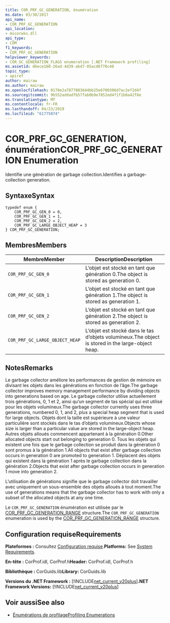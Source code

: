 ```yaml
---
title: COR_PRF_GC_GENERATION, énumération
ms.date: 03/30/2017
api_name:
- COR_PRF_GC_GENERATION
api_location:
- mscorwks.dll
api_type:
- COM
f1_keywords:
- COR_PRF_GC_GENERATION
helpviewer_keywords:
- COR_GC_GENERATION_FLAGS enumeration [.NET Framework profiling]
ms.assetid: d6ece160-26ad-4d39-abd7-05acd6f78c48
topic_type:
- apiref
author: mairaw
ms.author: mairaw
ms.openlocfilehash: 0178e2a7877803644bb25e6700306d7ac2ef2d4f
ms.sourcegitcommit: 9b552addadfb57fab0b9e7852ed4f1f1b8a42f8e
ms.translationtype: MT
ms.contentlocale: fr-FR
ms.lasthandoff: 04/23/2019
ms.locfileid: "61775074"
---
```

# <a name="corprfgcgeneration-enumeration"></a><span data-ttu-id="5eef4-102">COR_PRF_GC_GENERATION, énumération</span><span class="sxs-lookup"><span data-stu-id="5eef4-102">COR_PRF_GC_GENERATION Enumeration</span></span>
<span data-ttu-id="5eef4-103">Identifie une génération de garbage collection.</span><span class="sxs-lookup"><span data-stu-id="5eef4-103">Identifies a garbage-collection generation.</span></span>  
  
## <a name="syntax"></a><span data-ttu-id="5eef4-104">Syntaxe</span><span class="sxs-lookup"><span data-stu-id="5eef4-104">Syntax</span></span>  
  
```  
typedef enum {  
    COR_PRF_GC_GEN_0 = 0,  
    COR_PRF_GC_GEN_1 = 1,  
    COR_PRF_GC_GEN_2 = 2,  
    COR_PRF_GC_LARGE_OBJECT_HEAP = 3  
} COR_PRF_GC_GENERATION;  
```  
  
## <a name="members"></a><span data-ttu-id="5eef4-105">Membres</span><span class="sxs-lookup"><span data-stu-id="5eef4-105">Members</span></span>  
  
|<span data-ttu-id="5eef4-106">Membre</span><span class="sxs-lookup"><span data-stu-id="5eef4-106">Member</span></span>|<span data-ttu-id="5eef4-107">Description</span><span class="sxs-lookup"><span data-stu-id="5eef4-107">Description</span></span>|  
|------------|-----------------|  
|`COR_PRF_GC_GEN_0`|<span data-ttu-id="5eef4-108">L’objet est stocké en tant que génération 0.</span><span class="sxs-lookup"><span data-stu-id="5eef4-108">The object is stored as generation 0.</span></span>|  
|`COR_PRF_GC_GEN_1`|<span data-ttu-id="5eef4-109">L’objet est stocké en tant que génération 1.</span><span class="sxs-lookup"><span data-stu-id="5eef4-109">The object is stored as generation 1.</span></span>|  
|`COR_PRF_GC_GEN_2`|<span data-ttu-id="5eef4-110">L’objet est stocké en tant que génération 2.</span><span class="sxs-lookup"><span data-stu-id="5eef4-110">The object is stored as generation 2.</span></span>|  
|`COR_PRF_GC_LARGE_OBJECT_HEAP`|<span data-ttu-id="5eef4-111">L’objet est stocké dans le tas d’objets volumineux.</span><span class="sxs-lookup"><span data-stu-id="5eef4-111">The object is stored in the large-object heap.</span></span>|  
  
## <a name="remarks"></a><span data-ttu-id="5eef4-112">Notes</span><span class="sxs-lookup"><span data-stu-id="5eef4-112">Remarks</span></span>  
 <span data-ttu-id="5eef4-113">Le garbage collector améliore les performances de gestion de mémoire en divisant les objets dans les générations en fonction de l’âge.</span><span class="sxs-lookup"><span data-stu-id="5eef4-113">The garbage collector improves memory management performance by dividing objects into generations based on age.</span></span> <span data-ttu-id="5eef4-114">Le garbage collector utilise actuellement trois générations, 0, 1 et 2, ainsi qu’un segment de tas spécial qui est utilisé pour les objets volumineux.</span><span class="sxs-lookup"><span data-stu-id="5eef4-114">The garbage collector currently uses three generations, numbered 0, 1, and 2, plus a special heap segment that is used for large objects.</span></span> <span data-ttu-id="5eef4-115">Objets dont la taille est supérieure à une valeur particulière sont stockés dans le tas d’objets volumineux.</span><span class="sxs-lookup"><span data-stu-id="5eef4-115">Objects whose size is larger than a particular value are stored in the large-object heap.</span></span> <span data-ttu-id="5eef4-116">Autres objets alloués commencent appartenant à la génération 0.</span><span class="sxs-lookup"><span data-stu-id="5eef4-116">Other allocated objects start out belonging to generation 0.</span></span> <span data-ttu-id="5eef4-117">Tous les objets qui existent une fois que le garbage collection se produit dans la génération 0 sont promus à la génération 1.</span><span class="sxs-lookup"><span data-stu-id="5eef4-117">All objects that exist after garbage collection occurs in generation 0 are promoted to generation 1.</span></span> <span data-ttu-id="5eef4-118">Déplacent des objets qui existent dans la génération 1 après le garbage collection dans la génération 2.</span><span class="sxs-lookup"><span data-stu-id="5eef4-118">Objects that exist after garbage collection occurs in generation 1 move into generation 2.</span></span>  
  
 <span data-ttu-id="5eef4-119">L’utilisation de générations signifie que le garbage collector doit travailler avec uniquement un sous-ensemble des objets alloués à tout moment.</span><span class="sxs-lookup"><span data-stu-id="5eef4-119">The use of generations means that the garbage collector has to work with only a subset of the allocated objects at any one time.</span></span>  
  
 <span data-ttu-id="5eef4-120">Le `COR_PRF_GC_GENERATION` énumération est utilisée par le [COR_PRF_GC_GENERATION_RANGE](../../../../docs/framework/unmanaged-api/profiling/cor-prf-gc-generation-range-structure.md) structure.</span><span class="sxs-lookup"><span data-stu-id="5eef4-120">The `COR_PRF_GC_GENERATION` enumeration is used by the [COR_PRF_GC_GENERATION_RANGE](../../../../docs/framework/unmanaged-api/profiling/cor-prf-gc-generation-range-structure.md) structure.</span></span>  
  
## <a name="requirements"></a><span data-ttu-id="5eef4-121">Configuration requise</span><span class="sxs-lookup"><span data-stu-id="5eef4-121">Requirements</span></span>  
 <span data-ttu-id="5eef4-122">**Plateformes :** Consultez [Configuration requise](../../../../docs/framework/get-started/system-requirements.md).</span><span class="sxs-lookup"><span data-stu-id="5eef4-122">**Platforms:** See [System Requirements](../../../../docs/framework/get-started/system-requirements.md).</span></span>  
  
 <span data-ttu-id="5eef4-123">**En-tête :** CorProf.idl, CorProf.h</span><span class="sxs-lookup"><span data-stu-id="5eef4-123">**Header:** CorProf.idl, CorProf.h</span></span>  
  
 <span data-ttu-id="5eef4-124">**Bibliothèque :** CorGuids.lib</span><span class="sxs-lookup"><span data-stu-id="5eef4-124">**Library:** CorGuids.lib</span></span>  
  
 <span data-ttu-id="5eef4-125">**Versions du .NET Framework :** [!INCLUDE[net_current_v20plus](../../../../includes/net-current-v20plus-md.md)]</span><span class="sxs-lookup"><span data-stu-id="5eef4-125">**.NET Framework Versions:** [!INCLUDE[net_current_v20plus](../../../../includes/net-current-v20plus-md.md)]</span></span>  
  
## <a name="see-also"></a><span data-ttu-id="5eef4-126">Voir aussi</span><span class="sxs-lookup"><span data-stu-id="5eef4-126">See also</span></span>

- [<span data-ttu-id="5eef4-127">Énumérations de profilage</span><span class="sxs-lookup"><span data-stu-id="5eef4-127">Profiling Enumerations</span></span>](../../../../docs/framework/unmanaged-api/profiling/profiling-enumerations.md)
